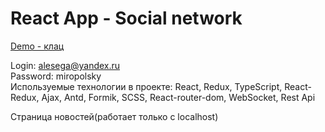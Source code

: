 # React App - Social network

[Demo - клац](https://miropolsky.github.io/Social/)

Login: alesega@yandex.ru</br>
Password: miropolsky</br>
Используемые технологии в проекте: React, Redux, TypeScript, React-Redux, Ajax, Antd, Formik, SCSS, React-router-dom, WebSocket, Rest Api



Страница новостей(работает только с localhost)
